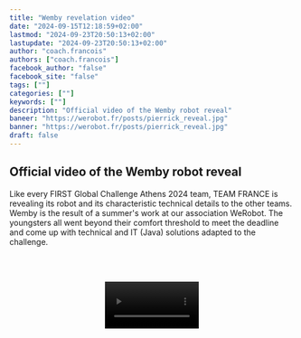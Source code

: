 ```yaml
---
title: "Wemby revelation video"
date: "2024-09-15T12:18:59+02:00"
lastmod: "2024-09-23T20:50:13+02:00"
lastupdate: "2024-09-23T20:50:13+02:00"
author: "coach.francois"
authors: ["coach.francois"]
facebook_author: "false"
facebook_site: "false"
tags: [""]
categories: [""]
keywords: [""]
description: "Official video of the Wemby robot reveal"
baneer: "https://werobot.fr/posts/pierrick_reveal.jpg"
banner: "https://werobot.fr/posts/pierrick_reveal.jpg"
draft: false
---
```

## Official video of the Wemby robot reveal

Like every FIRST Global Challenge Athens 2024 team, TEAM FRANCE is revealing its robot and its characteristic technical details to the other teams. Wemby is the result of a summer's work at our association WeRobot. The youngsters all went beyond their comfort threshold to meet the deadline and come up with technical and IT (Java) solutions adapted to the challenge.

<br><br>
<center>
<video width="33%" controls>
<source src="https://werobot.fr/posts/wemby_reveal.mp4"/>
</video>
</center>
<br><br>


